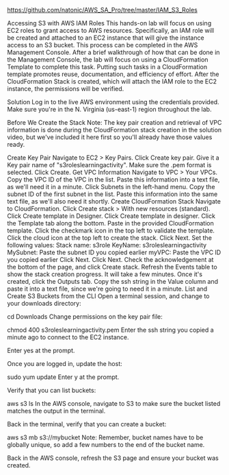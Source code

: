 https://github.com/natonic/AWS_SA_Pro/tree/master/IAM_S3_Roles

Accessing S3 with AWS IAM Roles
This hands-on lab will focus on using EC2 roles to grant access to AWS resources. Specifically, an IAM role will be created and attached to an EC2 instance that will give the instance access to an S3 bucket. This process can be completed in the AWS Management Console. After a brief walkthrough of how that can be done in the Management Console, the lab will focus on using a CloudFormation Template to complete this task. Putting such tasks in a CloudFormation template promotes reuse, documentation, and efficiency of effort. After the CloudFormation Stack is created, which will attach the IAM role to the EC2 instance, the permissions will be verified.

Solution
Log in to the live AWS environment using the credentials provided. Make sure you're in the N. Virginia (us-east-1) region throughout the lab.

Before We Create the Stack
Note: The key pair creation and retrieval of VPC information is done during the CloudFormation stack creation in the solution video, but we've included it here first so you'll already have those values ready.

Create Key Pair
Navigate to EC2 > Key Pairs.
Click Create key pair.
Give it a Key pair name of "s3roleslearningactivity".
Make sure the .pem format is selected.
Click Create.
Get VPC Information
Navigate to VPC > Your VPCs.
Copy the VPC ID of the VPC in the list.
Paste this information into a text file, as we'll need it in a minute.
Click Subnets in the left-hand menu.
Copy the subnet ID of the first subnet in the list.
Paste this information into the same text file, as we'll also need it shortly.
Create CloudFormation Stack
Navigate to CloudFormation.
Click Create stack > With new resources (standard).
Click Create template in Designer.
Click Create template in designer.
Click the Template tab along the bottom.
Paste in the provided CloudFormation template.
Click the checkmark icon in the top left to validate the template.
Click the cloud icon at the top left to create the stack.
Click Next.
Set the following values:
Stack name: s3role
KeyName: s3roleslearningactivity
MySubnet: Paste the subnet ID you copied earlier
myVPC: Paste the VPC ID you copied earlier
Click Next.
Click Next.
Check the acknowledgement at the bottom of the page, and click Create stack.
Refresh the Events table to show the stack creation progress. It will take a few minutes.
Once it's created, click the Outputs tab.
Copy the ssh string in the Value column and paste it into a text file, since we're going to need it in a minute.
List and Create S3 Buckets from the CLI
Open a terminal session, and change to your downloads directory:

cd Downloads
Change permissions on the key pair file:

chmod 400 s3roleslearningactivity.pem
Enter the ssh string you copied a minute ago to connect to the EC2 instance.

Enter yes at the prompt.

Once you are logged in, update the host:

sudo yum update
Enter y at the prompt.

Verify that you can list buckets:

aws s3 ls
In the AWS console, navigate to S3 to make sure the bucket listed matches the output in the terminal.

Back in the terminal, verify that you can create a bucket:

aws s3 mb s3://mybucket
Note: Remember, bucket names have to be globally unique, so add a few numbers to the end of the bucket name.

Back in the AWS console, refresh the S3 page and ensure your bucket was created.